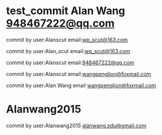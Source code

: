 # test_commit  Alan Wang 948467222@qq.com

commit by user:Alanscut email:wp_scut@163.com

commit by user:Alan_scut email:wp_scut@163.com

commit by user:Alanscut email:948467222@qq.com

commit by user:Alanscut email:wangpenglion@foxmail.com

commit by user:Alan Wang email wangpenglion@foxmail.com

# Alanwang2015
commit by user:Alanwang2015 alanwang.sdu@gmail.com
